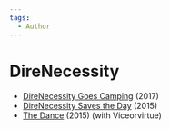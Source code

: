 ```yaml
---
tags:
  - Author
---
```


# DireNecessity

- [DireNecessity Goes Camping](./direnecessitygoescamping.md) (2017)
- [DireNecessity Saves the Day](./direnecessitysavestheday.md) (2015)
- [The Dance](./thedance.md) (2015) (with Viceorvirtue) 